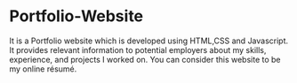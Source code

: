 # Portfolio-Website
It is a Portfolio website which is developed using HTML,CSS and Javascript. It provides relevant information to potential employers about my skills, experience, and projects I worked on. You can consider this website to be my online résumé.
